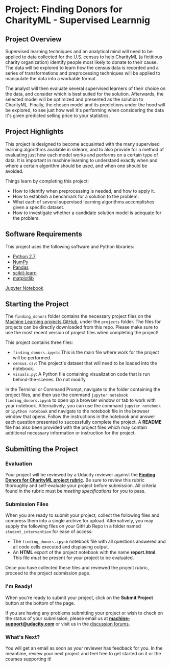 # Project: Finding Donors for CharityML - Supervised Learnnig

## Project Overview
Supervised learning techniques and an analytical mind will need to be applied to data collected for the U.S. census to help CharityML (a fictitious charity organization) identify people most likely to donate to their cause. The data will be explored to learn how the census data is recorded and a series of transformations and preprocessing techniques will be applied to manipulate the data into a workable format. 

The analyst will then evaluate several supervised learners of their choice on the data, and consider which is best suited for the solution. Afterwards, the selected model will be optimized and presented as the solution to CharityML. Finally, the chosen model and its predictions under the hood will be explored, to see just how well it's performing when considering the data it's given predicted selling price to your statistics.

## Project Highlights
This project is designed to become acquainted with the many supervised learning algorithms available in sklearn, and to also provide for a method of evaluating just how each model works and performs on a certain type of data. It is important in machine learning to understand exactly when and where a certain algorithm should be used, and when one should be avoided.

Things learn by completing this project:
- How to identify when preprocessing is needed, and how to apply it.
- How to establish a benchmark for a solution to the problem.
- What each of several supervised learning algorithms accomplishes given a specific dataset.
- How to investigate whether a candidate solution model is adequate for the problem.

## Software Requirements

This project uses the following software and Python libraries:

- [Python 2.7](https://www.python.org/download/releases/2.7/)
- [NumPy](http://www.numpy.org/)
- [Pandas](http://pandas.pydata.org/)
- [scikit-learn](http://scikit-learn.org/stable/)
- [matplotlib](http://matplotlib.org/)

[Jupyter Notebook](http://ipython.org/notebook.html)

## Starting the Project

The `finding_donors` folder contains the necessary project files on the [Machine Learning projects GitHub](https://github.com/udacity/machine-learning), under the `projects` folder. The files for projects can be directly downloaded from this repo. Please make sure to use the most recent version of project files when completing the project!

This project contains three files:

- `finding_donors.ipynb`: This is the main file where work for the project will be performed.
- `census.csv`: The project's dataset that will need to be loaded into the notebook.
- `visuals.py`: A Python file containing visualization code that is run behind-the-scenes. Do not modify

In the Terminal or Command Prompt, navigate to the folder containing the project files, and then use the command `jupyter notebook finding_donors.ipynb` to open up a browser window or tab to work with your notebook. Alternatively, you can use the command `jupyter notebook` or `ipython notebook` and navigate to the notebook file in the browser window that opens. Follow the instructions in the notebook and answer each question presented to successfully complete the project. A **README** file has also been provided with the project files which may contain additional necessary information or instruction for the project. 

## Submitting the Project

### Evaluation
Your project will be reviewed by a Udacity reviewer against the **<a href="https://review.udacity.com/#!/rubrics/406/view" target="_blank">Finding Donors for CharityML project rubric</a>**. Be sure to review this rubric thoroughly and self-evaluate your project before submission. All criteria found in the rubric must be *meeting specifications* for you to pass.

### Submission Files
When you are ready to submit your project, collect the following files and compress them into a single archive for upload. Alternatively, you may supply the following files on your GitHub Repo in a folder named `student_intervention` for ease of access:
 - The `finding_donors.ipynb` notebook file with all questions answered and all code cells executed and displaying output.
 - An **HTML** export of the project notebook with the name **report.html**. This file *must* be present for your project to be evaluated.

Once you have collected these files and reviewed the project rubric, proceed to the project submission page.

### I'm Ready!
When you're ready to submit your project, click on the **Submit Project** button at the bottom of the page.

If you are having any problems submitting your project or wish to check on the status of your submission, please email us at **machine-support@udacity.com** or visit us in the <a href="http://discussions.udacity.com" target="_blank">discussion forums</a>.

### What's Next?
You will get an email as soon as your reviewer has feedback for you. In the meantime, review your next project and feel free to get started on it or the courses supporting it!
